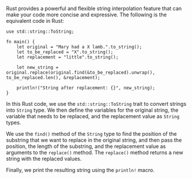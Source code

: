 Rust provides a powerful and flexible string interpolation feature that can make your code more concise and expressive. The following is the equivalent code in Rust:

```
use std::string::ToString;

fn main() {
    let original = "Mary had a X lamb.".to_string();
    let to_be_replaced = "X".to_string();
    let replacement = "little".to_string();

    let new_string = original.replace(original.find(&to_be_replaced).unwrap(), to_be_replaced.len(), &replacement);

    println!("String after replacement: {}", new_string);
}
```
In this Rust code, we use the `std::string::ToString` trait to convert strings into `String` type. We then define the variables for the original string, the variable that needs to be replaced, and the replacement value as `String` types.

We use the `find()` method of the `String` type to find the position of the substring that we want to replace in the original string, and then pass the position, the length of the substring, and the replacement value as arguments to the `replace()` method. The `replace()` method returns a new string with the replaced values.

Finally, we print the resulting string using the `println!` macro.
